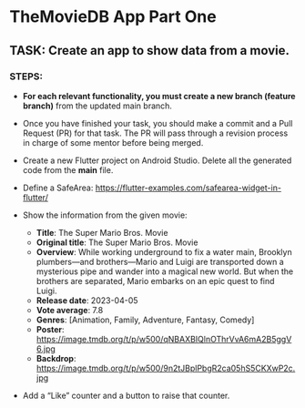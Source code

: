 # TheMovieDB App Part One

## TASK: Create an app to show data from a movie.

### STEPS:
- **For each relevant functionality, you must create a new branch (feature branch)** from the updated main branch.

- Once you have finished your task, you should make a commit and a Pull Request (PR) for that task. The PR will pass through a revision process in charge of some mentor before being merged.
- Create a new Flutter project on Android Studio. Delete all the generated code from the **main** file.
- Define a SafeArea: https://flutter-examples.com/safearea-widget-in-flutter/
- Show the information from the given movie:
    - **Title**: The Super Mario Bros. Movie
    - **Original title**: The Super Mario Bros. Movie
    - **Overview**: While working underground to fix a water main, Brooklyn plumbers—and brothers—Mario and Luigi are transported down a mysterious pipe and wander into a magical new world. But when the brothers are separated, Mario embarks on an epic quest to find Luigi.
    - **Release date**: 2023-04-05
    - **Vote average**: 7.8
    - **Genres**: [Animation, Family, Adventure, Fantasy, Comedy]
    - **Poster**: https://image.tmdb.org/t/p/w500/qNBAXBIQlnOThrVvA6mA2B5ggV6.jpg
    - **Backdrop**: https://image.tmdb.org/t/p/w500/9n2tJBplPbgR2ca05hS5CKXwP2c.jpg
- Add a “Like” counter and a button to raise that counter.
